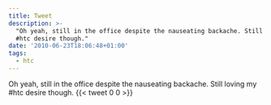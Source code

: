 ```yaml
---
title: Tweet
description: >-
  "Oh yeah, still in the office despite the nauseating backache. Still loving my
  #htc desire though."
date: '2010-06-23T18:06:48+01:00'
tags:
  - htc
---
```

Oh yeah, still in the office despite the nauseating backache. Still loving my #htc desire though.
      {{< tweet 0 0 >}}
    
